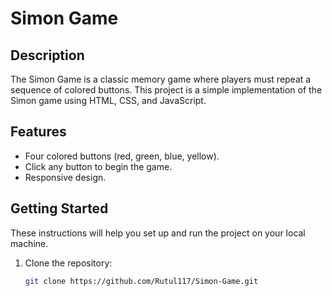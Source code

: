 # Simon Game

## Description

The Simon Game is a classic memory game where players must repeat a sequence of colored buttons. This project is a simple implementation of the Simon game using HTML, CSS, and JavaScript.


## Features

- Four colored buttons (red, green, blue, yellow).
- Click any button to begin the game.
- Responsive design.

## Getting Started

These instructions will help you set up and run the project on your local machine.

1. Clone the repository:

   ```bash
   git clone https://github.com/Rutul117/Simon-Game.git
   
